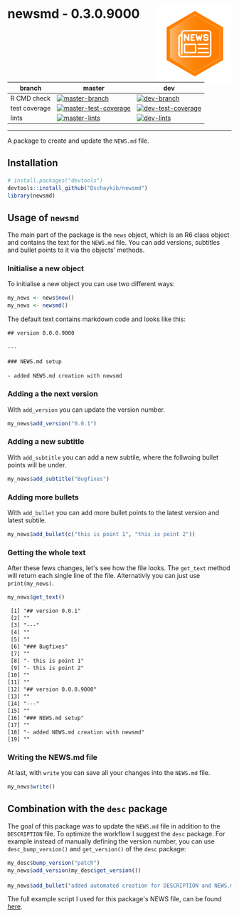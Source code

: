 # newsmd - 0.3.0.9000 <img src="misc/news.png" width=170 align="right" />

| branch        | master | dev  |
| ------------- | ------ | ---- |
| R CMD check   | [![master-branch](https://github.com/Dschaykib/newsmd/workflows/R-CMD-check-fix/badge.svg?branch=master)](https://github.com/Dschaykib/newsmd/actions?query=workflow%3AR-CMD-check-fix+branch%3Amaster) | [![dev-branch](https://github.com/Dschaykib/newsmd/workflows/R-CMD-check-fix/badge.svg?branch=dev)](https://github.com/Dschaykib/newsmd/actions?query=workflow%3AR-CMD-check-fix+branch%3Adev) |
| test coverage | [![master-test-coverage](https://img.shields.io/codecov/c/github/Dschaykib/newsmd/master.svg)](https://codecov.io/gh/Dschaykib/newsmd/branch/master) | [![dev-test-coverage](https://img.shields.io/codecov/c/github/Dschaykib/newsmd/dev.svg)](https://codecov.io/gh/Dschaykib/newsmd/branch/dev) |
| lints         | [![master-lints](https://github.com/Dschaykib/newsmd/workflows/lints/badge.svg?branch=master)](https://github.com/Dschaykib/newsmd/actions?query=workflow%3Alints+branch%3Amaster) | [![dev-lints](https://github.com/Dschaykib/newsmd/workflows/lints/badge.svg?branch=dev)](https://github.com/Dschaykib/newsmd/actions?query=workflow%3Alints+branch%3Adev) |

----

A package to create and update the `NEWS.md` file.

## Installation

``` R
# install.packages("devtools")
devtools::install_github("Dschaykib/newsmd")
library(newsmd)
```


## Usage of `newsmd`

The main part of the package is the `news` object, which is an R6 class object and contains the text for the `NEWS.md` file. You can add versions, subtitles and bullet points to it via the objects' methods.

### Initialise a new object

To initialise a new object you can use two different ways:

```R
my_news <- news$new()
my_news <- newsmd()
```

The default text contains markdown code and looks like this:

```
## version 0.0.0.9000

---

### NEWS.md setup

- added NEWS.md creation with newsmd
```

### Adding a the next version

With `add_version` you can update the version number.

```R
my_news$add_version("0.0.1")
```

### Adding a new subtitle

With `add_subtitle` you can add a new subtile, where the follwoing bullet points will be under.

```R
my_news$add_subtitle("Bugfixes")
```

### Adding more bullets

With `add_bullet` you can add more bullet points to the latest version and latest subtile. 

```R
my_news$add_bullet(c("this is point 1", "this is point 2"))
```

### Getting the whole text

After these fews changes, let's see how the file looks. The `get_text`  method will return each single line of the file. Alternativly you can just use `print(my_news)`.

```R
my_news$get_text()
```

```
 [1] "## version 0.0.1"        
 [2] ""                        
 [3] "---"                     
 [4] ""                        
 [5] ""                        
 [6] "### Bugfixes"            
 [7] ""                        
 [8] "- this is point 1"       
 [9] "- this is point 2"       
[10] ""                        
[11] ""                        
[12] "## version 0.0.0.9000"   
[13] ""                        
[14] "---"                     
[15] ""                        
[16] "### NEWS.md setup"       
[17] ""                        
[18] "- added NEWS.md creation with newsmd"
[19] "" 
```

### Writing the NEWS.md file

At last, with `write` you can save all your changes into the `NEWS.md` file.

```R
my_news$write()
```



## Combination with the `desc` package

The goal of this package was to update the `NEWS.md` file in addition to the `DESCRIPTION` file. To optimize the workflow I suggest the `desc` package. For example instead of manually defining the version number, you can use `desc_bump_version()` and `get_version()` of the `desc` package:

```R
my_desc$bump_version("patch")
my_news$add_version(my_desc$get_version())

my_news$add_bullet("added automated creation for DESCRIPTION and NEWS.md")
```

The full example script I used for this package's NEWS file, can be found [here](https://github.com/Dschaykib/newsmd/blob/master/misc/update_DESCRIPTION_NEWS.R).


